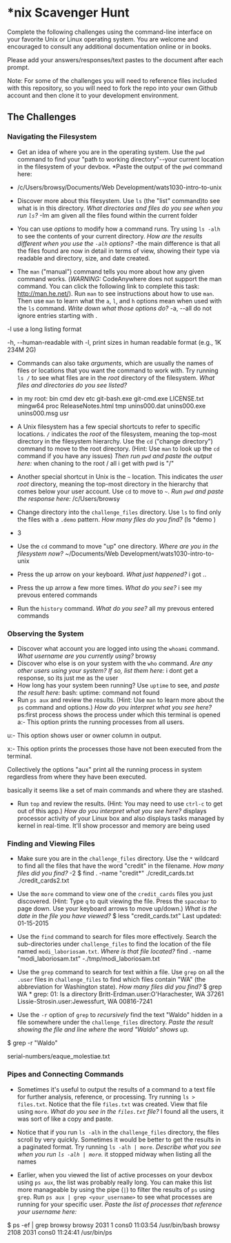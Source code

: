 # *nix Scavenger Hunt

Complete the following challenges using the command-line interface on your favorite
Unix or Linux operating system. You are welcome and encouraged to consult any
additional documentation online or in books.

Please add your answers/responses/text pastes to the document after each prompt.

Note: For some of the challenges you will need to reference files included with
this repository, so you will need to fork the repo into your own Github account
and then clone it to your development environment.

## The Challenges

### Navigating the Filesystem

* Get an idea of where you are in the operating system. Use the `pwd` command to find your "path to working directory"--your current location in the filesystem of your devbox. *Paste the output of the `pwd` command here:
- /c/Users/browsy/Documents/Web Development/wats1030-intro-to-unix

* Discover more about this filesystem. Use `ls` (the "list" command)to see what is in this directory. *What directories and files do you see when you run `ls`?*
-Im am given all the files found within the current folder

* You can use *options* to modify how a command runs. Try using `ls -alh` to see the contents of your current directory. *How are the results different when you use the `-alh` options?*
-the main difference is that all the files found are now in detail in terms of view, showing their type via readable and directory, size, and date created.

* The `man` ("manual") command tells you more about how any given command works. (*WARNING:* CodeAnywhere does not support the man command. You can click the following link to complete this task: http://man.he.net/). Run `man` to see instructions about how to use `man`. Then use `man` to learn what the `a`, `l`, and `h` options mean when used with the `ls` command. *Write down what those options do?*
-a, --all
    do not ignore entries starting with . 

-l
    use a long listing format 

-h, --human-readable
    with -l, print sizes in human readable format (e.g., 1K 234M 2G) 

* Commands can also take *arguments*, which are usually the names of files or locations that you want the command to work with. Try running `ls /` to see what files are in the *root* directory of the filesystem. *What files and directories do you see listed?*
- in my root: bin  cmd  dev  etc  git-bash.exe  git-cmd.exe  LICENSE.txt  mingw64  proc  ReleaseNotes.html  tmp  unins000.dat  unins000.exe  unins000.msg  usr

* A Unix filesystem has a few special shortcuts to refer to specific locations. `/` indicates the *root* of the filesystem, meaning the top-most directory in the filesystem hierarchy. Use the `cd` ("change directory") command to move to the root directory. (Hint: Use `man` to look up the `cd` command if you have any issues) *Then run `pwd` and paste the output here:*
when chaning to the root / all i get with pwd is "/"

* Another special shortcut in Unix is the `~` location. This indicates the *user root* directory, meaning the top-most directory in the hierarchy that comes below your user account. Use `cd` to move to `~`. *Run `pwd` and paste the response here:*
/c/Users/browsy


* Change directory into the `challenge_files` directory. Use `ls` to find only the files with a `.demo` pattern. *How many files do you find?*
(ls *demo )
- 3

* Use the `cd` command to move "up" one directory. *Where are you in the filesystem now?*
 ~/Documents/Web Development/wats1030-intro-to-unix

* Press the up arrow on your keyboard. *What just happened?*
i got .. 

* Press the up arrow a few more times. *What do you see?*
i see my prevous entered commands 

* Run the `history` command. *What do you see?*
all my prevous entered commands 

### Observing the System

* Discover what account you are logged into using the `whoami` command. *What username are you currently using?*
browsy
* Discover who else is on your system with the `who` command. *Are any other users using your system? If so, list them here:* 
i dont get a response, so its just me as the user
* How long has your system been running? Use `uptime` to see, and *paste the result here:* bash: uptime: command not found
* Run `ps aux` and review the results. (Hint: Use `man` to learn more about the `ps` command and options.) *How do you interpret what you see here?*
ps:first process shows the process under which this terminal is opened
a:- This option prints the running processes from all users.

u:- This option shows user or owner column in output.

x:- This option prints the processes those have not been executed from the terminal.

Collectively the options "aux" print all the running process in system regardless from where they have been executed.

basically it seems like a set of main commands and where they are stashed.

<!-- http://www.linfo.org/ps.html -->

* Run `top` and review the results. (Hint: You may need to use `ctrl-c` to get out of this app.) *How do you interpret what you see here?*
 displays processor activity of your Linux box and also displays tasks managed by kernel in real-time. It'll show processor and memory are being used

### Finding and Viewing Files

* Make sure you are in the `challenge_files` directory. Use the `*` wildcard to find all the files that have the word "credit" in the filename. *How many files did you find?*
-2
$ find . -name "credit*"
./credit_cards.txt
./credit_cards2.txt

<!-- alternative 
find * | grep credit
credit_cards.txt
credit_cards2.txt
 -->

 <!-- https://www.youtube.com/watch?v=KCVaNb_zOuw -->

* Use the `more` command to view one of the `credit_cards` files you just discovered. (Hint: Type `q` to quit viewing the file. Press the `spacebar` to page down. Use your keyboard arrows to move up/down.) *What is the date in the file you have viewed?*
$ less "credit_cards.txt"
Last updated: 01-15-2015


* Use the `find` command to search for files more effectively. Search the sub-directories under `challenge_files` to find the location of the file named `modi_laboriosam.txt`. *Where is that file located?*
find . -name "modi_laboriosam.txt"
-./tmp/modi_laboriosam.txt

* Use the `grep` command to search for text within a file. Use `grep` on all the `.user` files in `challenge_files` to find which files contain "WA" (the abbreviation for Washington state). *How many files did you find?*
$ grep WA *
grep: 01: Is a directory
Britt-Erdman.user:O'Harachester, WA 37261
Lissie-Strosin.user:Jewessfurt, WA 00816-7241

<!-- https://www.youtube.com/watch?v=2-3i42XXzek
grep -c WA * would have worked too -->

* Use the `-r` option of `grep` to *recursively* find the text "Waldo" hidden in a file somewhere under the `challenge_files` directory. *Paste the result showing the file and line where the word "Waldo" shows up.*

$ grep -r "Waldo" 
 <!-- case sensitive Waldo -->
serial-numbers/eaque_molestiae.txt

### Pipes and Connecting Commands

* Sometimes it's useful to output the results of a command to a text file for further analysis, reference, or processing. Try running `ls > files.txt`. Notice that the file `files.txt` was created. View that file using `more`. *What do you see in the `files.txt` file?*
I found all the users, it was sort of like a copy and paste.

* Notice that if you run `ls -alh` in the `challenge_files` directory, the files scroll by very quickly. Sometimes it would be better to get the results in a paginated format. Try running `ls -alh | more`. *Describe what you see when you run `ls -alh | more`.*
it stopped midway when listing all the names


* Earlier, when you viewed the list of active processes on your devbox using `ps aux`, the list was probably really long. You can make this list more manageable by using the pipe (`|`) to filter the results of `ps` using `grep`. Run `ps aux | grep <your_username>` to see what processes are running for your specific user. *Paste the list of processes that reference your username here:*

$ ps -ef | grep browsy
  browsy    2031       1 cons0    11:03:54 /usr/bin/bash
  browsy    2108    2031 cons0    11:24:41 /usr/bin/ps


<!-- http://www.linfo.org/ps.html -->